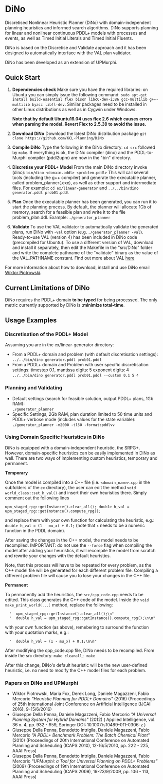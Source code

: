 # DiNo
Discretised Nonlinear Heuristic Planner (DiNo) with domain-independent planning heuristics and informed search algorithms.
DiNo supports planning for linear and nonlinear continuous PDDL+ models with processes and events, as well as Timed Initial Literals and Timed Initial Fluents.

DiNo is based on the Discretise and Validate approach and it has been designed to automatically interface with the VAL plan validator.

DiNo has been developed as an extension of UPMurphi.

## Quick Start


1. **Dependencies check** Make sure you have the required libraries: on Ubuntu you can simply issue the following command: `sudo apt-get install build-essential flex bison libc6-dev-i386 gcc-multilib g++-multilib byacc libfl-dev`. Similar packages need to be installed in other Linux distributions as well as in Cygwin under Windows.

    **Note that by default Ubuntu16.04 uses flex 2.6 which causes errors when parsing the model. Revert Flex to 2.5.39 to avoid the issue.**

2. **Download DiNo** Download the latest DiNo distribution package
`git clone https://github.com/KCL-Planning/DiNo`
3. **Compile DiNo** Type the following in the DiNo directory:
`cd src` followed by `make`.
If everything is ok, the DiNo compiler (dino) and the PDDL-to-Murphi compiler (pddl2upm) are now in the "bin" directory. 
4. **Discretise your PDDL+ Model** From the main DiNo directory invoke (dino): `bin/dino <domain.pddl> <problem.pddl>` This will call several tools (including the g++ compiler) and generate the executable planner, called problem_planner(.exe), as well as other support and intermediate files. For example:
`cd ex/linear-generator` and `../../bin/dino generator.pddl prob01.pddl`
5. **Plan** Once the executable planner has been generated, you can run it to start the planning process. By default, the planner will allocate 1Gb of memory, search for a feasible plan and write it to the file problem_plan.ddl. Example:
`./generator_planner`
6. **Validate** To use the VAL validator to automatically validate the generated plans, run DiNo with `-val` option (e.g. `./generator_planner -val`). Ready-to-use VAL (version 4) has been included in DiNo code (precompiled for Ubuntu).
To use a different version of VAL, download and install it separately, then edit the Makefile in the "src/DiNo" folder and write the complete pathname of the "validate" binary as the value of the VAL_PATHNAME constant. Find out more about VAL [here](https://github.com/KCL-Planning/VAL)

For more information about how to download, install and use DiNo email [Wiktor Piotrowski](mailto:wiktor.piotrowski@kcl.ac.uk).

## Current Limitations of DiNo

DiNo requires the PDDL+ domain **to be typed** for being processed. The only metric currently supported by DiNo is **:minimize total-time**.

## Usage Examples

### Discretisation of the PDDL+ Model

Assuming you are in the ex/linear-generator directory:

* From a PDDL+ domain and problem (with default discretisation settings):  
    `../../bin/dino generator.pddl prob01.pddl`
* From a PDDL+ domain and Problem with user specific discretisation settings: timestep 0.1, mantissa digits: 5 exponent digits: 4  
    `../../bin/dino generator.pddl prob01.pddl --custom 0.1 5 4`

### Planning and Validating

* Default settings (search for feasible solution, output PDDL+ plans, 1Gb RAM):  
    `./generator_planner`
* Specific Settings, 2Gb RAM, plan duration limited to 50 time units and PDDL+ verbose mode (includes values for the state variable):  
   `./generator_planner -m2000 -tl50 -format:pddlvv`

### Using Domain Specific Heuristics in DiNo

DiNo is equipped with a domain-independent heuristic, the SRPG+. However, domain-specific heuristics can be easily implemented in DiNo as well. There are two ways of implementing custom heuristics, temporary and permanent. 

**Temporary**

   Once the model is compiled into a C++ file (i.e. `<domain_name>.cpp` in the subfolders of the `ex` directory), the user can edit the method `void world_class::set_h_val()` and insert their own heuristics there. Simply comment out the following lines 
   
   `upm_staged_rpg::getInstance().clear_all();
    double h_val = upm_staged_rpg::getInstance().compute_rpg();`
   
and replace them with your own function for calculating the heuristic, e.g.:
   `double h_val = (1 - mu_x) + 0.1;` (note that `x` needs to be a numeric function in the PDDL domain).
   
After saving the changes in the C++ model, the model needs to be recompiled. 
IMPORTANT: do not use the `--force` flag when compiling the model after adding your heuristics, it will recompile the model from scratch and rewrite your changes with the default heuristics. 

Note, that this process will have to be repeated for every problem, as the C++ model file will be generated for each different problem file. Compiling a different problem file will cause you to lose your changes in the C++ file.

**Permanent**

   To permanently add the heuristics, the `src/cpp_code.cpp` needs to be edited. This class generates the C++ code of the model. 
   Inside the `void make_print_world(...)` method, replace the following:
   
      "  upm_staged_rpg::getInstance().clear_all();\n"	
      "  double h_val = upm_staged_rpg::getInstance().compute_rpg();\n\n"
   
   with your own function (as above), remebering to surround the function with your quotation marks, e.g.:
   
      "  double h_val = (1 - mu_x) + 0.1;\n\n"
      
   After modifying the cpp_code.cpp file, DiNo needs to be recompiled. From inside the src directory: `make cleanall; make`
      
   After this change, DiNo's default heuristic will be the new user-defined heuristic, i.e. no need to modify the C++ model files for each problem. 
   



### Papers on DiNo and UPMurphi

* Wiktor Piotrowski, Maria Fox, Derek Long, Daniele Magazzeni, Fabio Mercorio *"Heuristic Planning for PDDL+ Domains"* (2016) (Proceedings of 25th International Joint Conference on Artificial Intelligence (IJCAI 2016), 9-15/6/2016)
* Giuseppe Della Penna, Daniele Magazzeni, Fabio Mercorio *"A Universal Planning System for Hybrid Domains"* (2012) ( Applied Intelligence, vol. 36 n. 4, pp. 932 - 959, Springer DOI: 10.1007/s10489-011-0306-z	)
* Giuseppe Della Penna, Benedetto Intrigila, Daniele Magazzeni, Fabio Mercorio *"A PDDL+ Benchmark Problem: The Batch Chemical Plant"* (2010) (Proceedings of 20th International Conference on Automated Planning and Scheduling (ICAPS 2010), 12-16/5/2010, pp. 222 - 225, AAAI Press)
* Giuseppe Della Penna, Benedetto Intrigila, Daniele Magazzeni, Fabio Mercorio *"UPMurphi: a Tool for Universal Planning on PDDL+ Problems"* (2009) (Proceedings of 19th International Conference on Automated Planning and Scheduling (ICAPS 2009), 19-23/9/2009, pp. 106 - 113, AAAI Press)

